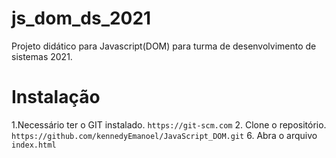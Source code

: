 # js_dom_ds_2021
Projeto didático para Javascript(DOM) para turma de desenvolvimento de sistemas 2021.

# Instalação

1.Necessário ter o GIT instalado.
`https://git-scm.com`
2. Clone o repositório.
`https://github.com/kennedyEmanoel/JavaScript_DOM.git`
6. Abra o arquivo `index.html`
